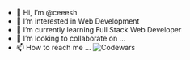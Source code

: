 - 👋 Hi, I’m @ceeesh
- 👀 I’m interested in Web Development
- 🌱 I’m currently learning Full Stack Web Developer
- 💞️ I’m looking to collaborate on ...
- 📫 How to reach me ...
![Codewars](https://github.r2v.ch/codewars?user=Ceeesh)
<!---
ceeesh/ceeesh is a ✨ special ✨ repository because its `README.md` (this file) appears on your GitHub profile.
You can click the Preview link to take a look at your changes.
--->
